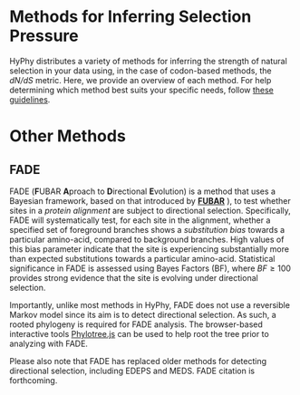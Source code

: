 # Methods for Inferring Selection Pressure

HyPhy distributes a variety of methods for inferring the strength of natural selection in your data using, in the case of codon-based methods, the _dN/dS_ metric. Here, we provide an overview of each method. For help determining which method best suits your specific needs, follow [these guidelines](../getting-started/#characterizing-selective-pressures).

# Other Methods

## FADE

FADE (**F**UBAR **A**proach to **D**irectional **E**volution) is a method that uses a Bayesian framework, based on that introduced by [**FUBAR**](./selection-methods/#fubar) ), to test whether sites in a _protein alignment_ are subject to directional selection. Specifically, FADE will systematically test, for each site in the alignment, whether a specified set of foreground branches shows a _substitution bias_ towards a particular amino-acid, compared to background branches. High values of this bias parameter indicate that the site is experiencing substantially more than expected substitutions towards a particular amino-acid. Statistical significance in FADE is assessed using Bayes Factors (BF), where $BF\geq100$ provides strong evidence that the site is evolving under directional selection.

Importantly, unlike most methods in HyPhy, FADE does not use a reversible Markov model since its aim is to detect directional selection. As such, a rooted phylogeny is required for FADE analysis. The browser-based interactive tools [Phylotree.js](http://phylotree.hyphy.org/) can be used to help root the tree prior to analyzing with FADE.

Please also note that FADE has replaced older methods for detecting directional selection, including EDEPS and MEDS. FADE citation is forthcoming.
